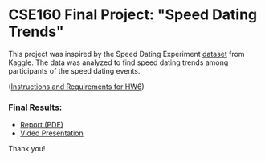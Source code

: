 # CSE160 Final Project: "Speed Dating Trends"

This project was inspired by the Speed Dating Experiment [dataset](https://www.kaggle.com/annavictoria/speed-dating-experiment) from Kaggle. The data was analyzed to find speed dating trends among participants of the speed dating events.

([Instructions and Requirements for HW6](http://courses.cs.washington.edu/courses/cse160/17wi/homework/hw6/homework6.html))

### Final Results:
* [Report (PDF)](https://github.com/ngm8/CSE160-Final-Project/blob/master/CSE160_A7Part2_MeghanNg.pdf)
* [Video Presentation](https://github.com/ngm8/CSE160-Final-Project/blob/master/CSE160_A7Part3_MeghanNg.mp4)

Thank you!
